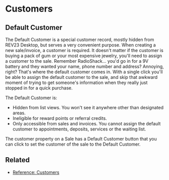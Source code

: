 # Customers

## Default Customer

The Default Customer is a special customer record, mostly hidden from REV23 Desktop, but serves a very convenient purpose. When creating a new sale/invoice, a customer is required. It doesn't matter if the customer is buying a pack of gum or your most expensive jewelry, you'll need to assign a customer to the sale. Remember RadioShack... you'd go in for a 9V battery and they wanted your name, phone number and address? Annoying, right? That's where the default customer comes in. With a single click you'll be able to assign the default customer to the sale, and skip that awkward moment of trying to get someone's information when they really just stopped in for a quick purchase.

The Default Customer is:
- Hidden from list views. You won't see it anywhere other than designated areas.
- Ineligible for reward points or referral credits.
- Only accessible from sales and invoices. You cannot assign the default customer to appointments, deposits, services or the waiting list.

The customer property on a Sale has a Default Customer button that you can click to set the customer of the sale to the Default Customer.

## Related

- [Reference: Customers](../reference/customers.md)



